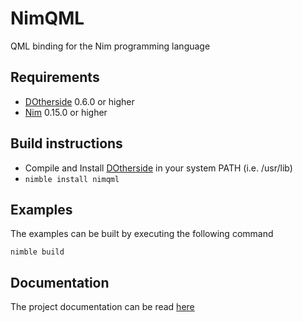 # NimQML

QML binding for the Nim programming language

## Requirements
* [DOtherside](https://github.com/filcuc/DOtherSide) 0.6.0 or higher
* [Nim](http://nim-lang.org/) 0.15.0 or higher

## Build instructions
* Compile and Install [DOtherside](https://github.com/filcuc/DOtherSide) in your system PATH (i.e. /usr/lib)
* ```nimble install nimqml```

## Examples
The examples can be built by executing the following command
```
nimble build
```

## Documentation
The project documentation can be read [here](http://filcuc.github.io/nimqml/)
